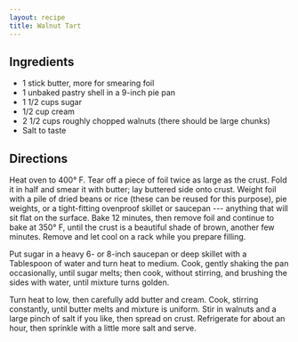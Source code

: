```yaml
---
layout: recipe
title: Walnut Tart
---
```


## Ingredients

* 1 stick butter, more for smearing foil
* 1 unbaked pastry shell in a 9-inch pie pan
* 1 1/2 cups sugar
* 1/2 cup cream
* 2 1/2 cups roughly chopped walnuts (there should be large chunks)
* Salt to taste

## Directions

Heat oven to 400° F. Tear off a piece of foil twice as large as the
crust. Fold it in half and smear it with butter; lay buttered side onto
crust. Weight foil with a pile of dried beans or rice (these can be
reused for this purpose), pie weights, or a tight-fitting ovenproof
skillet or saucepan --- anything that will sit flat on the surface. Bake
12 minutes, then remove foil and continue to bake at 350° F, until the
crust is a beautiful shade of brown, another few minutes. Remove and let
cool on a rack while you prepare filling.

Put sugar in a heavy 6- or 8-inch saucepan or deep skillet with a
Tablespoon of water and turn heat to medium. Cook, gently shaking the
pan occasionally, until sugar melts; then cook, without stirring, and
brushing the sides with water, until mixture turns golden.

Turn heat to low, then carefully add butter and cream. Cook, stirring
constantly, until butter melts and mixture is uniform. Stir in walnuts
and a large pinch of salt if you like, then spread on crust. Refrigerate
for about an hour, then sprinkle with a little more salt and serve.
